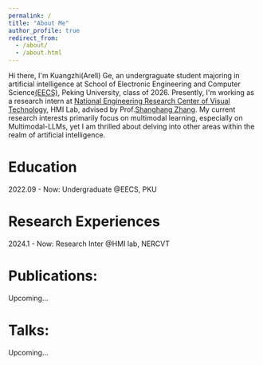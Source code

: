 ```yaml
---
permalink: /
title: "About Me"
author_profile: true
redirect_from: 
  - /about/
  - /about.html
---
```

Hi there, I'm Kuangzhi(Arell) Ge, an undergraguate student majoring in artificial intelligence at School of Electronic Engineering and Computer Science[(EECS)](https://eecs.pku.edu.cn/), Peking University, class of 2026. Presently, I'm working as a research intern at [National Engineering Research Center of Visual Technology](https://idm.pku.edu.cn/), HMI Lab, advised by Prof.[Shanghang Zhang](https://www.shanghangzhang.com/). My current research interests primarily focus on multimodal learning, especially on Multimodal-LLMs, yet I am thrilled about delving into other areas within the realm of artificial intelligence.

# Education 
2022.09 - Now: Undergraduate @EECS, PKU

# Research Experiences
2024.1 - Now: Research Inter @HMI lab, NERCVT

# Publications:
Upcoming...

# Talks:
Upcoming...

<script type="text/javascript" src="//rf.revolvermaps.com/0/0/6.js?i=5eki827fqe0&amp;m=7&amp;c=e63100&amp;cr1=ffffff&amp;f=arial&amp;l=0&amp;bv=90&amp;lx=-420&amp;ly=420&amp;hi=20&amp;he=7&amp;hc=a8ddff&amp;rs=80" async="async"></script>
